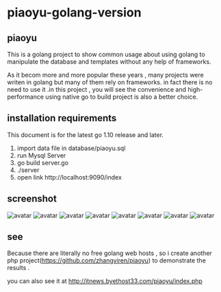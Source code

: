 # piaoyu-golang-version
## piaoyu
This is a golang project to show common usage about using golang to manipulate the database and templates without any help of frameworks.

As it becom more and more popular these years , many projects were writen in golang but many of them rely on frameworks. in fact there is no need to use it .in this project , you will see the convenience and high-performance using native go to build project is also a better choice.


## installation requirements
This document is for the latest go 1.10 release and later.
1. import data file in database/piaoyu.sql
2. run Mysql Server
3. go build server.go
4. ./server
5. open link http://localhost:9090/index


## screenshot
![avatar](https://github.com/zhangyiren/piaoyu-golang-version/blob/master/screenshot/1.png)
![avatar](https://github.com/zhangyiren/piaoyu-golang-version/blob/master/screenshot/7.png)
![avatar](https://github.com/zhangyiren/piaoyu-golang-version/blob/master/screenshot/4.png)
![avatar](https://github.com/zhangyiren/piaoyu-golang-version/blob/master/screenshot/5.png)
![avatar](https://github.com/zhangyiren/piaoyu-golang-version/blob/master/screenshot/6.png)
![avatar](https://github.com/zhangyiren/piaoyu-golang-version/blob/master/screenshot/7.png)
![avatar](https://github.com/zhangyiren/piaoyu-golang-version/blob/master/screenshot/8.png)
![avatar](https://github.com/zhangyiren/piaoyu-golang-version/blob/master/screenshot/9.png)

## see
Because there are literally no free golang web hosts , so i create another php project(https://github.com/zhangyiren/piaoyu) to demonstrate the results . 

you can also see it at http://itnews.byethost33.com/piaoyu/index.php





